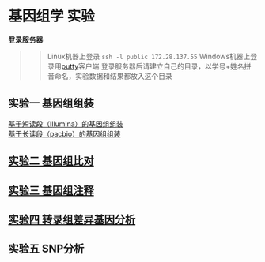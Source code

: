 # 基因组学 实验

**登录服务器**

>> Linux机器上登录
>> `ssh -l public 172.28.137.55`
>> Windows机器上登录用[putty](https://the.earth.li/~sgtatham/putty/latest/x86/putty.exe)客户端
>> 登录服务器后请建立自己的目录，以学号+姓名拼音命名，实验数据和结果都放入这个目录

## 实验一 基因组组装  
   [基于短读段（Illumina）的基因组组装](https://github.com/lukeping/GenomicLab/blob/master/Lab1_1.md)  
   [基于长读段（pacbio）的基因组组装](https://github.com/lukeping/GenomicLab/blob/master/Lab1_2.md)  
## [实验二 基因组比对](https://github.com/lukeping/GenomicLab/blob/master/Lab2.md)  
## [实验三 基因组注释](https://github.com/lukeping/GenomicLab/blob/master/Lab3.md)  
## [实验四 转录组差异基因分析](https://github.com/lukeping/GenomicLab/blob/master/Lab4.md)
## 实验五 SNP分析  
